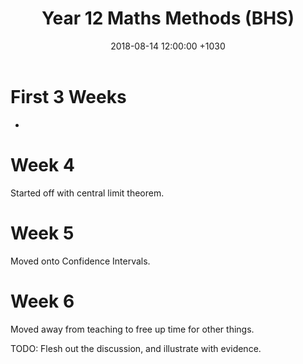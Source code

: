 ﻿---
layout: post
title:  "Year 12 Maths Methods (BHS)"
date:   2018-08-14 12:00:00 +1030
categories: MTeach bhsPlacement
---



# First 3 Weeks

- 

# Week 4

 Started off with central limit theorem.

# Week 5

Moved onto Confidence Intervals.

# Week 6

Moved away from teaching to free up time for other things.



TODO: Flesh out the discussion, and illustrate with evidence.






 








